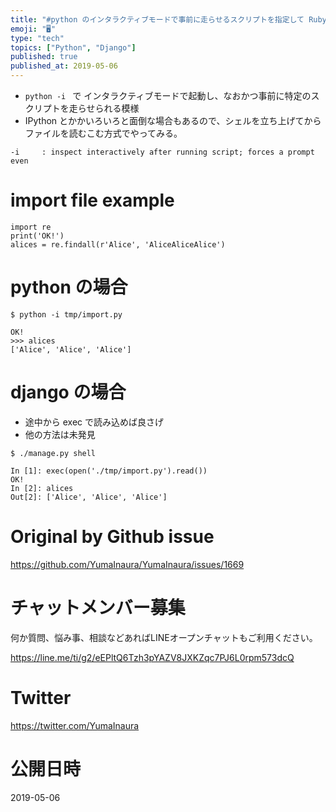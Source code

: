 ```yaml
---
title: "#python のインタラクティブモードで事前に走らせるスクリプトを指定して Ruby の binding.pry みたいに途中から操作して"
emoji: "🖥"
type: "tech"
topics: ["Python", "Django"]
published: true
published_at: 2019-05-06
---
```


- `python -i ` で インタラクティブモードで起動し、なおかつ事前に特定のスクリプトを走らせられる模様
- IPython とかかいろいろと面倒な場合もあるので、シェルを立ち上げてからファイルを読むこむ方式でやってみる。
```
-i     : inspect interactively after running script; forces a prompt even
```

# import file example
```
import re
print('OK!')
alices = re.findall(r'Alice', 'AliceAliceAlice')
```
# python の場合
```
$ python -i tmp/import.py
```
```
OK!
>>> alices
['Alice', 'Alice', 'Alice']
```
# django の場合
- 途中から exec で読み込めば良さげ
- 他の方法は未発見

```
$ ./manage.py shell
```

```
In [1]: exec(open('./tmp/import.py').read())
OK!
In [2]: alices
Out[2]: ['Alice', 'Alice', 'Alice']
```

# Original by Github issue

https://github.com/YumaInaura/YumaInaura/issues/1669








<!-- Update From Qiita API -->

# チャットメンバー募集


何か質問、悩み事、相談などあればLINEオープンチャットもご利用ください。

https://line.me/ti/g2/eEPltQ6Tzh3pYAZV8JXKZqc7PJ6L0rpm573dcQ





# Twitter


https://twitter.com/YumaInaura


<!-- Update From Qiita API -->



# 公開日時

2019-05-06
